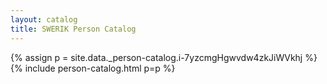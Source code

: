 ```yaml
---
layout: catalog
title: SWERIK Person Catalog
---
```

{% assign p = site.data._person-catalog.i-7yzcmgHgwvdw4zkJiWVkhj %}
{% include person-catalog.html p=p %}


